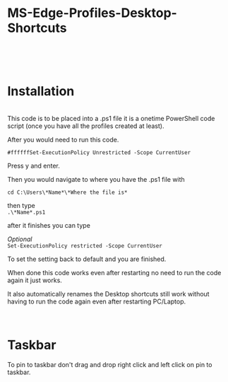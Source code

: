 # MS-Edge-Profiles-Desktop-Shortcuts
<br/>
<br/>
<br/>

# Installation
<br/>
This code is to be placed into a .ps1 file it is a onetime PowerShell code script (once you have all the profiles created at least).

After you would need to run this code.

`#ffffffSet-ExecutionPolicy Unrestricted -Scope CurrentUser`

Press y and enter.

Then you would navigate to where you have the .ps1 file with

`cd C:\Users\*Name*\*Where the file is*`

then type\
`.\*Name*.ps1`

after it finishes you can type

*Optional*
<br/>
`Set-ExecutionPolicy restricted -Scope CurrentUser`

To set the setting back to default and you are finished.

When done this code works even after restarting no need to run the code again it just works.

It also automatically renames the Desktop shortcuts still work without having to run the code again even after restarting PC/Laptop.
<br/>
<br/>
<br/>

# Taskbar
To pin to taskbar don't drag and drop right click and left click on pin to taskbar.
